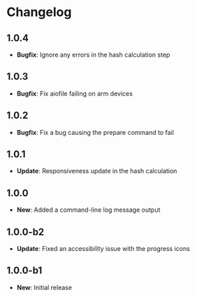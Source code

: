 # Changelog

## 1.0.4

* **Bugfix**: Ignore any errors in the hash calculation step

## 1.0.3

* **Bugfix**: Fix aiofile failing on arm devices

## 1.0.2

* **Bugfix**: Fix a bug causing the prepare command to fail

## 1.0.1

* **Update**: Responsiveness update in the hash calculation

## 1.0.0

* **New**: Added a command-line log message output

## 1.0.0-b2

* **Update**: Fixed an accessibility issue with the progress icons

## 1.0.0-b1

* **New**: Initial release
